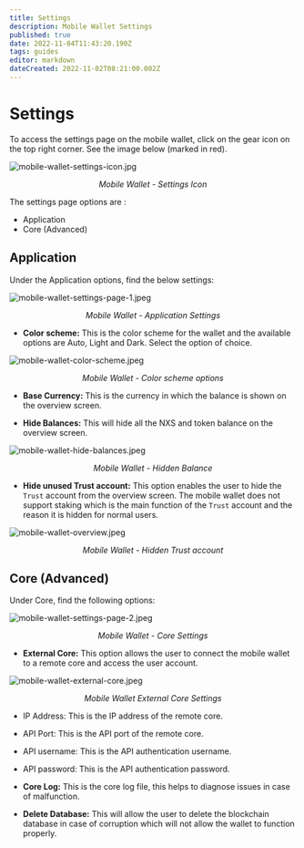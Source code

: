 ```yaml
---
title: Settings
description: Mobile Wallet Settings
published: true
date: 2022-11-04T11:43:20.190Z
tags: guides
editor: markdown
dateCreated: 2022-11-02T08:21:00.002Z
---
```


# Settings

To access the settings page on the mobile wallet, click on the gear icon on the top right corner. See the image below (marked in red).

![mobile-wallet-settings-icon.jpg](/mobile-wallet-settings-icon.jpg)<p align=center>*Mobile Wallet - Settings Icon*</p>

The settings page options are :
-  Application
-  Core (Advanced)

## Application
Under the Application options, find the below settings:

![mobile-wallet-settings-page-1.jpeg](/mobile-wallet-settings-page-1.jpeg)<p align=center>*Mobile Wallet - Application Settings*</p>

- **Color scheme:** This is the color scheme for the wallet and the available options are Auto, Light and Dark. Select the option of choice.

![mobile-wallet-color-scheme.jpeg](/mobile-wallet-color-scheme.jpeg)<p align=center>*Mobile Wallet - Color scheme options*</p>

- **Base Currency:** This is the currency in which the balance is shown on the overview screen.

- **Hide Balances:** This will hide all the NXS and token balance on the overview screen.

![mobile-wallet-hide-balances.jpeg](/mobile-wallet-hide-balances.jpeg)<p align=center>*Mobile Wallet - Hidden Balance*</p>

- **Hide unused Trust account:** This option enables the user to hide the `Trust` account from the overview screen. The mobile wallet does not support staking which is the main function of the `Trust` account and the reason it is hidden for normal users.

![mobile-wallet-overview.jpeg](/mobile-wallet-overview.jpeg)<p align=center>*Mobile Wallet - Hidden Trust account*</p>

## Core (Advanced)
Under Core, find the following options:

![mobile-wallet-settings-page-2.jpeg](/mobile-wallet-settings-page-2.jpeg)<p align=center>*Mobile Wallet - Core Settings*</p>

- **External Core:** This option allows the user to connect the mobile wallet to a remote core and access the user account.
	 
![mobile-wallet-external-core.jpeg](/mobile-wallet-external-core.jpeg)<p align=center>*Mobile Wallet External Core Settings*</p>
	 
   - IP Address: This is the IP address of the remote core.
   - API Port: This is the API port of the remote core.
   - API username: This is the API authentication username.
   - API password: This is the API authentication password.
  

- **Core Log:** This is the core log file, this helps to diagnose issues in case of malfunction.

- **Delete Database:** This will allow the user to delete the blockchain database in case of corruption which will not allow the wallet to function properly.

